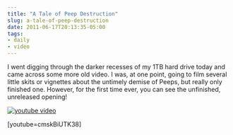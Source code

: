 ```yaml
---
title: "A Tale of Peep Destruction"
slug: a-tale-of-peep-destruction
date: 2011-06-17T20:13:35-05:00
tags:
- daily
- video
---
```

I went digging through the darker recesses of my 1TB hard drive today and came across some more old video. I was, at one point, going to film several little skits or vignettes about the untimely demise of Peeps, but really only finished one. However, for the first time ever, you can see the unfinished, unreleased opening!

[![youtube video](https://img.youtube.com/vi/XmLLbaL-y8k/0.jpg)](https://www.youtube.com/watch?v=XmLLbaL-y8k)

[youtube=cmskBiUTK38]
